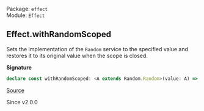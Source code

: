 Package: `effect`<br />
Module: `Effect`<br />

## Effect.withRandomScoped

Sets the implementation of the `Random` service to the specified value and
restores it to its original value when the scope is closed.

**Signature**

```ts
declare const withRandomScoped: <A extends Random.Random>(value: A) => Effect<void, never, Scope.Scope>
```

[Source](https://github.com/Effect-TS/effect/tree/main/packages/effect/src/Effect.ts#L11586)

Since v2.0.0
